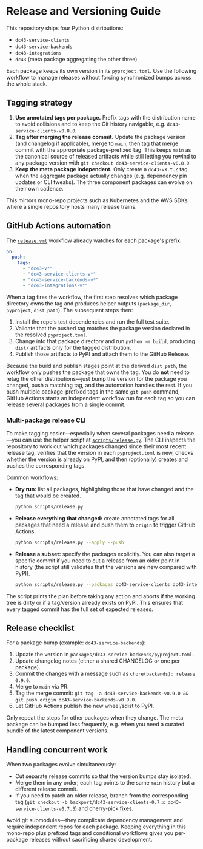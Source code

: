 # Release and Versioning Guide

This repository ships four Python distributions:

- `dc43-service-clients`
- `dc43-service-backends`
- `dc43-integrations`
- `dc43` (meta package aggregating the other three)

Each package keeps its own version in its `pyproject.toml`. Use the following workflow to manage
releases without forcing synchronized bumps across the whole stack.

## Tagging strategy

1. **Use annotated tags per package.** Prefix tags with the distribution name to avoid collisions
   and to keep the Git history navigable, e.g. `dc43-service-clients-v0.8.0`.
2. **Tag after merging the release commit.** Update the package version (and changelog if
   applicable), merge to `main`, then tag that merge commit with the appropriate package-prefixed
   tag. This keeps `main` as the canonical source of released artifacts while still letting you
   rewind to any package version with `git checkout dc43-service-clients-v0.8.0`.
3. **Keep the meta package independent.** Only create a `dc43-vX.Y.Z` tag when the aggregate
   package actually changes (e.g. dependency pin updates or CLI tweaks). The three component
   packages can evolve on their own cadence.

This mirrors mono-repo projects such as Kubernetes and the AWS SDKs where a single repository hosts
many release trains.

## GitHub Actions automation

The [`release.yml`](../.github/workflows/release.yml) workflow already watches for each package's
prefix:

```yaml
on:
  push:
    tags:
      - "dc43-v*"
      - "dc43-service-clients-v*"
      - "dc43-service-backends-v*"
      - "dc43-integrations-v*"
```

When a tag fires the workflow, the first step resolves which package directory owns the tag and
produces helper outputs (`package_dir`, `pyproject`, `dist_path`). The subsequent steps then:

1. Install the repo's test dependencies and run the full test suite.
2. Validate that the pushed tag matches the package version declared in the resolved `pyproject.toml`.
3. Change into that package directory and run `python -m build`, producing `dist/` artifacts only for
   the tagged distribution.
4. Publish those artifacts to PyPI and attach them to the GitHub Release.

Because the build and publish stages point at the derived `dist_path`, the workflow only pushes the
package that owns the tag. You do **not** need to retag the other distributions—just bump the version
for the package you changed, push a matching tag, and the automation handles the rest. If you push
multiple package-prefixed tags in the same `git push` command, GitHub Actions starts an independent
workflow run for each tag so you can release several packages from a single commit.

### Multi-package release CLI

To make tagging easier—especially when several packages need a release—you can use the helper
script at [`scripts/release.py`](../scripts/release.py). The CLI inspects the repository to work out
which packages changed since their most recent release tag, verifies that the version in each
`pyproject.toml` is new, checks whether the version is already on PyPI, and then (optionally)
creates and pushes the corresponding tags.

Common workflows:

- **Dry run:** list all packages, highlighting those that have changed and the tag that would be
  created.

  ```bash
  python scripts/release.py
  ```

- **Release everything that changed:** create annotated tags for all packages that need a release
  and push them to `origin` to trigger GitHub Actions.

  ```bash
  python scripts/release.py --apply --push
  ```

- **Release a subset:** specify the packages explicitly. You can also target a specific commit if
  you need to cut a release from an older point in history (the script still validates that the
  versions are new compared with PyPI).

  ```bash
  python scripts/release.py --packages dc43-service-clients dc43-integrations --commit <sha> --apply
  ```

The script prints the plan before taking any action and aborts if the working tree is dirty or if a
tag/version already exists on PyPI. This ensures that every tagged commit has the full set of
expected releases.

## Release checklist

For a package bump (example: `dc43-service-backends`):

1. Update the version in `packages/dc43-service-backends/pyproject.toml`.
2. Update changelog notes (either a shared CHANGELOG or one per package).
3. Commit the changes with a message such as `chore(backends): release 0.9.0`.
4. Merge to `main` via PR.
5. Tag the merge commit: `git tag -a dc43-service-backends-v0.9.0 && git push origin dc43-service-backends-v0.9.0`.
6. Let GitHub Actions publish the new wheel/sdist to PyPI.

Only repeat the steps for other packages when they change. The meta package can be bumped less
frequently, e.g. when you need a curated bundle of the latest component versions.

## Handling concurrent work

When two packages evolve simultaneously:

- Cut separate release commits so that the version bumps stay isolated.
- Merge them in any order; each tag points to the same `main` history but a different release
  commit.
- If you need to patch an older release, branch from the corresponding tag (`git checkout -b
  backport/dc43-service-clients-0.7.x dc43-service-clients-v0.7.3`) and cherry-pick fixes.

Avoid git submodules—they complicate dependency management and require independent repos for each
package. Keeping everything in this mono-repo plus prefixed tags and conditional workflows gives you
per-package releases without sacrificing shared development.
